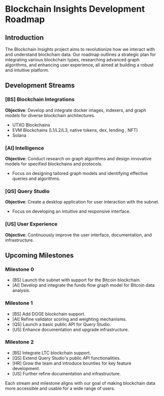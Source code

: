 
# Blockchain Insights Development Roadmap

## Introduction
The Blockchain Insights project aims to revolutionize how we interact with and understand blockchain data. Our roadmap outlines a strategic plan for integrating various blockchain types, researching advanced graph algorithms, and enhancing user experience, all aimed at building a robust and intuitive platform.

## Development Streams

### [BS] Blockchain Integrations
**Objective**: Develop and integrate docker images, indexers, and graph models for diverse blockchain architectures.
- UTXO Blockchains
- EVM Blockchains (L1/L2/L3, native tokens, dex, lending , NFT)
- Solana

### [AI] Intelligence
**Objective**: Conduct research on graph algorithms and design innovative models for specified blockchains and protocols.
- Focus on designing tailored graph models and identifying effective queries and algorithms.

### [QS] Query Studio
**Objective**: Create a desktop application for user interaction with the subnet.
- Focus on developing an intuitive and responsive interface.

### [US] User Experience
**Objective**: Continuously improve the user interface, documentation, and infrastructure.

## Upcoming Milestones

### Milestone 0
- [BS] Launch the subnet with support for the Bitcoin blockchain.
- [AI] Develop and integrate the funds flow graph model for Bitcoin data analysis.

### Milestone 1
- [BS] Add DOGE blockchain support.
- [AI] Refine validator scoring and weighting mechanisms.
- [QS] Launch a basic public API for Query Studio.
- [US] Enhance documentation and upgrade infrastructure.

### Milestone 2
- [BS] Integrate LTC blockchain support.
- [QS] Extend Query Studio's public API functionalities.
- [HR] Grow the team and introduce bounties for key feature development.
- [US] Further refine documentation and infrastructure.

Each stream and milestone aligns with our goal of making blockchain data more accessible and usable for a wide range of users.
